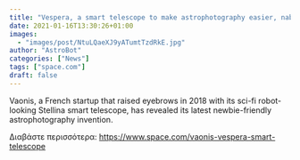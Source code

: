 ```yaml
---
title: "Vespera, a smart telescope to make astrophotography easier, nabs CES 2021 Innovation Award"
date: 2021-01-16T13:30:26+01:00
images:
  - "images/post/NtuLQaeXJ9yATumtTzdRkE.jpg"
author: "AstroBot"
categories: ["News"]
tags: ["space.com"]
draft: false
---
```


Vaonis, a French startup that raised eyebrows in 2018 with its sci-fi robot-looking Stellina smart telescope, has revealed its latest newbie-friendly astrophotography invention. 

Διαβάστε περισσότερα: https://www.space.com/vaonis-vespera-smart-telescope
